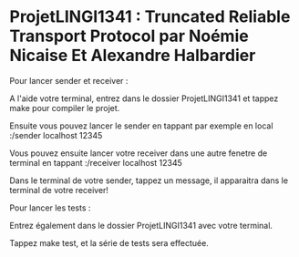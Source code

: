 # ProjetLINGI1341 : Truncated Reliable Transport Protocol par Noémie Nicaise Et Alexandre Halbardier

Pour lancer sender et receiver : 

A l'aide votre terminal, entrez dans le dossier ProjetLINGI1341 et tappez make pour compiler le projet.

Ensuite vous pouvez lancer le sender en tappant par exemple en local :/sender localhost 12345

Vous pouvez ensuite lancer votre receiver dans une autre fenetre de terminal en tappant :/receiver localhost 12345

Dans le terminal de votre sender, tappez un message, il apparaitra dans le terminal de votre receiver!


Pour lancer les tests :

Entrez également dans le dossier ProjetLINGI1341 avec votre terminal.

Tappez make test, et la série de tests sera effectuée.
